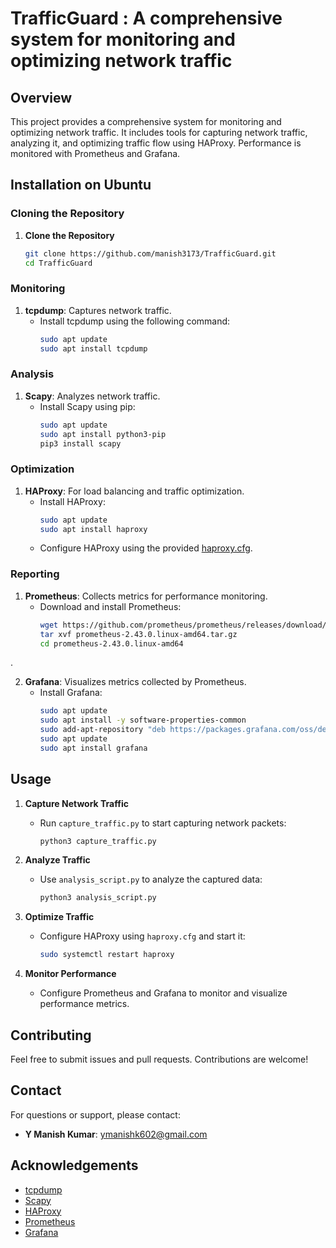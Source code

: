# TrafficGuard : A comprehensive system for monitoring and optimizing network traffic
## Overview

This project provides a comprehensive system for monitoring and optimizing network traffic. It includes tools for capturing network traffic, analyzing it, and optimizing traffic flow using HAProxy. Performance is monitored with Prometheus and Grafana.

## Installation on Ubuntu
### Cloning the Repository

1. **Clone the Repository**
   ```bash
   git clone https://github.com/manish3173/TrafficGuard.git
   cd TrafficGuard
   ```


### Monitoring

1. **tcpdump**: Captures network traffic.
   - Install tcpdump using the following command:
     ```bash
     sudo apt update
     sudo apt install tcpdump
     ```
  
### Analysis

1. **Scapy**: Analyzes network traffic.
   - Install Scapy using pip:
     ```bash
     sudo apt update
     sudo apt install python3-pip
     pip3 install scapy
     ```
 

### Optimization

1. **HAProxy**: For load balancing and traffic optimization.
   - Install HAProxy:
     ```bash
     sudo apt update
     sudo apt install haproxy
     ```
   - Configure HAProxy using the provided [haproxy.cfg](optimization/haproxy/haproxy.cfg).

### Reporting

1. **Prometheus**: Collects metrics for performance monitoring.
   - Download and install Prometheus:
     ```bash
     wget https://github.com/prometheus/prometheus/releases/download/v2.43.0/prometheus-2.43.0.linux-amd64.tar.gz
     tar xvf prometheus-2.43.0.linux-amd64.tar.gz
     cd prometheus-2.43.0.linux-amd64
     ```
 .

2. **Grafana**: Visualizes metrics collected by Prometheus.
   - Install Grafana:
     ```bash
     sudo apt update
     sudo apt install -y software-properties-common
     sudo add-apt-repository "deb https://packages.grafana.com/oss/deb stable main"
     sudo apt update
     sudo apt install grafana
     ```
 

## Usage

1. **Capture Network Traffic**
   - Run `capture_traffic.py` to start capturing network packets:
     ```bash
     python3 capture_traffic.py
     ```

2. **Analyze Traffic**
   - Use `analysis_script.py` to analyze the captured data:
     ```bash
     python3 analysis_script.py
     ```

3. **Optimize Traffic**
   - Configure HAProxy using `haproxy.cfg` and start it:
     ```bash
     sudo systemctl restart haproxy
     ```

4. **Monitor Performance**
   - Configure Prometheus and Grafana to monitor and visualize performance metrics.


## Contributing

Feel free to submit issues and pull requests. Contributions are welcome!

## Contact

For questions or support, please contact:

- **Y Manish Kumar**: [ymanishk602@gmail.com](mailto:ymanishk602@gmail.com)


## Acknowledgements

- [tcpdump](https://www.tcpdump.org/)
- [Scapy](https://scapy.net/)
- [HAProxy](http://www.haproxy.org/)
- [Prometheus](https://prometheus.io/)
- [Grafana](https://grafana.com/)
